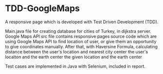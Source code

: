 # TDD-GoogleMaps
A responsive page which is developed with Test Driven Development (TDD).

Main.java file for creating database for cities of Turkey, in dijkstra server.
Google Maps API src file contains 
responsive pages source code which are using Google Maps API to find location of user, 
or give them an opportunity to give coordinates manually. 
After that, with Haversine Formula, calculating distance between
the user's location and nearest city center
the user's locaiton and the earth center
the given location and the earth center

Test cases are implemented in Java with Selenium, included in report.
